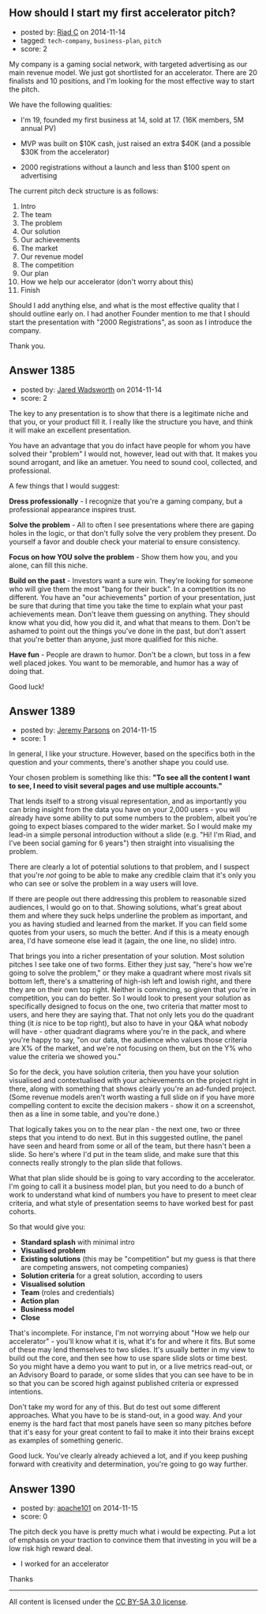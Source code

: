 ## How should I start my first accelerator pitch?

- posted by: [Riad C](https://stackexchange.com/users/5235555/riad-c) on 2014-11-14
- tagged: `tech-company`, `business-plan`, `pitch`
- score: 2

<p>My company is a gaming social network, with targeted advertising as our main revenue model.
We just got shortlisted for an accelerator. There are 20 finalists and 10 positions, and I'm looking for the most effective way to start the pitch.</p>

<p>We have the following qualities:</p>

<ul>
<li><p>I'm 19, founded my first business at 14, sold at 17. (16K members, 5M annual PV)</p></li>
<li><p>MVP was built on $10K cash, just raised an extra $40K (and a possible $30K from the accelerator)</p></li>
<li><p>2000 registrations without a launch and less than $100 spent on advertising</p></li>
</ul>

<p>The current pitch deck structure is as follows:</p>

<ol>
<li>Intro</li>
<li>The team</li>
<li>The problem</li>
<li>Our solution</li>
<li>Our achievements</li>
<li>The market</li>
<li>Our revenue model</li>
<li>The competition</li>
<li>Our plan</li>
<li>How we help our accelerator (don't worry about this)</li>
<li>Finish</li>
</ol>

<p>Should I add anything else, and what is the most effective quality that I should outline early on. I had another Founder mention to me that I should start the presentation with "2000 Registrations", as soon as I introduce the company.</p>

<p>Thank you.</p>



## Answer 1385

- posted by: [Jared Wadsworth](https://stackexchange.com/users/5056044/jared-wadsworth) on 2014-11-14
- score: 2

<p>The key to any presentation is to show that there is a legitimate niche and that you, or your product fill it. I really like the structure you have, and think it will make an excellent presentation.</p>

<p>You have an advantage that you do infact have people for whom you have solved their "problem" I would not, however, lead out with that. It makes you sound arrogant, and like an ametuer. You need to sound cool, collected, and professional. </p>

<p>A few things that I would suggest:</p>

<p><strong>Dress professionally</strong> - I recognize that you're a gaming company, but a professional appearance inspires trust. </p>

<p><strong>Solve the problem</strong> - All to often I see presentations where there are gaping holes in the logic, or that don't fully solve the very problem they present. Do yourself a favor and double check your material to ensure consistency.</p>

<p><strong>Focus on how YOU solve the problem</strong> - Show them how you, and you alone, can fill this niche. </p>

<p><strong>Build on the past</strong> - Investors want a sure win. They're looking for someone who will give them the most "bang for their buck". In a competition its no different. You have an "our achievements" portion of your presentation, just be sure that during that time you take the time to explain what your past achievements mean. Don't leave them guessing on anything. They should know what you did, how you did it, and what that means to them. Don't be ashamed to point out the things you've done in the past, but don't assert that you're better than anyone, just more qualified for this niche.</p>

<p><strong>Have fun</strong> - People are drawn to humor. Don't be a clown, but toss in a few well placed jokes. You want to be memorable, and humor has a way of doing that. </p>

<p>Good luck!</p>



## Answer 1389

- posted by: [Jeremy Parsons](https://stackexchange.com/users/497810/jeremy-parsons) on 2014-11-15
- score: 1

<p>In general, I like your structure. However, based on the specifics both in the question and your comments, there's another shape you could use. </p>

<p>Your chosen problem is something like this: <strong>"To see all the content I want to see, I need to visit several pages and use multiple accounts."</strong> </p>

<p>That lends itself to a strong visual representation, and as importantly you can bring insight from the data you have on your 2,000 users - you will already have some ability to put some numbers to the problem, albeit you're going to expect biases compared to the wider market. So I would make my lead-in a simple personal introduction without a slide (e.g. "Hi! I'm Riad, and I've been social gaming for 6 years") then straight into visualising the problem.</p>

<p>There are clearly a lot of potential solutions to that problem, and I suspect that you're <em>not</em> going to be able to make any credible claim that it's only you who can see or solve the problem in a way users will love.</p>

<p>If there are people out there addressing this problem to reasonable sized audiences, I would go on to that. Showing solutions, what's great about them and where they suck helps underline the problem as important, and you as having studied and learned from the market. If you can field some quotes from your users, so much the better. And if this is a meaty enough area, I'd have someone else lead it (again, the one line, no slide) intro.</p>

<p>That brings you into a richer presentation of your solution. Most solution pitches I see take one of two forms. Either they just say, "here's how we're going to solve the problem," or they make a quadrant where most rivals sit bottom left, there's a smattering of high-ish left and lowish right, and there they are on their own top right. Neither is convincing, so given that you're in competition, you can do better. So I would look to present your solution as specifically designed to focus on the one, two criteria that matter most to users, and here they are saying that. That not only lets you do the quadrant thing (it <em>is</em> nice to be top right), but also to have in your Q&amp;A what nobody will have - other quadrant diagrams where you're in the pack, and where you're happy to say, "on our data, the audience who values those criteria are X% of the market, and we're not focusing on them, but on the Y% who value the criteria we showed you."</p>

<p>So for the deck, you have solution criteria, then you have your solution visualised and contextualised with your achievements on the project right in there, along with something that shows clearly you're an ad-funded project. (Some revenue models aren't worth wasting a full slide on if you have more compelling content to excite the decision makers - show it on a screenshot, then as a line in some table, and you're done.)</p>

<p>That logically takes you on to the near plan - the next one, two or three steps that you intend to do next. But in this suggested outline, the panel have seen and heard from some or all of the team, but there hasn't been a slide. So here's where I'd put in the team slide, and make sure that this connects really strongly to the plan slide that follows.</p>

<p>What that plan slide should be is going to vary according to the accelerator. I'm going to call it a business model plan, but you need to do a bunch of work to understand what kind of numbers you have to present to meet clear criteria, and what style of presentation seems to have worked best for past cohorts.</p>

<p>So that would give you:</p>

<ul>
<li><strong>Standard splash</strong> with minimal intro</li>
<li><strong>Visualised problem</strong></li>
<li><strong>Existing solutions</strong> (this may be "competition" but my guess is that there are competing answers, not competing companies)</li>
<li><strong>Solution criteria</strong> for a great solution, according to users</li>
<li><strong>Visualised solution</strong></li>
<li><strong>Team</strong> (roles and credentials)</li>
<li><strong>Action plan</strong></li>
<li><strong>Business model</strong></li>
<li><strong>Close</strong></li>
</ul>

<p>That's incomplete. For instance, I'm not worrying about "How we help our accelerator" - you'll know what it is, what it's for and where it fits. But some of these may lend themselves to two slides. It's usually better in my view to build out the core, and then see how to use spare slide slots or time best. So you might have a demo you want to put in, or a live metrics read-out, or an Advisory Board to parade, or some slides that you can see have to be in so that you can be scored high against published criteria or expressed intentions.</p>

<p>Don't take my word for any of this. But do test out some different approaches. What you have to be is stand-out, in a good way. And your enemy is the hard fact that most panels have seen so many pitches before that it's easy for your great content to fail to make it into their brains except as examples of something generic.</p>

<p>Good luck. You've clearly already achieved a lot, and if you keep pushing forward with creativity and determination, you're going to go way further.</p>



## Answer 1390

- posted by: [apache101](https://stackexchange.com/users/5336743/apache101) on 2014-11-15
- score: 0

<p>The pitch deck you have is pretty much what i would be expecting. Put a lot of emphasis on your traction to convince them that investing in you will be a low risk high reward deal.</p>

<ul>
<li>I worked for an accelerator</li>
</ul>

<p>Thanks</p>




---

All content is licensed under the [CC BY-SA 3.0 license](https://creativecommons.org/licenses/by-sa/3.0/).
